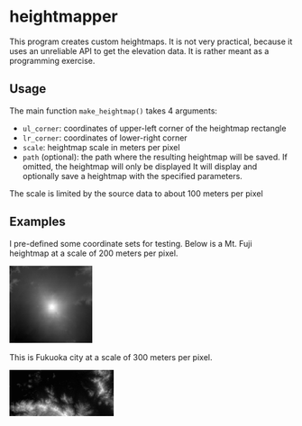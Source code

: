 # heightmapper

This program creates custom heightmaps. It is not very practical, because it uses an unreliable API to get the elevation data. It is rather meant as a programming exercise.

## Usage

The main function `make_heightmap()` takes 4 arguments:
- `ul_corner`: coordinates of upper-left corner of the heightmap rectangle
- `lr_corner`: coordinates of lower-right corner
- `scale`: heightmap scale in meters per pixel
- `path` (optional): the path where the resulting heightmap will be saved. If omitted, the heightmap will only be displayed
It will display and optionally save a heightmap with the specified parameters.

The scale is limited by the source data to about 100 meters per pixel

## Examples
I pre-defined some coordinate sets for testing. Below is a Mt. Fuji heightmap at a scale of 200 meters per pixel.

![富士山](/sample1.png)

This is Fukuoka city at a scale of 300 meters per pixel.

![福岡市](/sample2.png)
